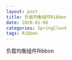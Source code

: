 ```yaml
---
layout: post
title: 负载均衡组件Ribbon
date: 2020-01-08
categories: SpringCloud
tags: Ribbon
---
```

负载均衡组件Ribbon
